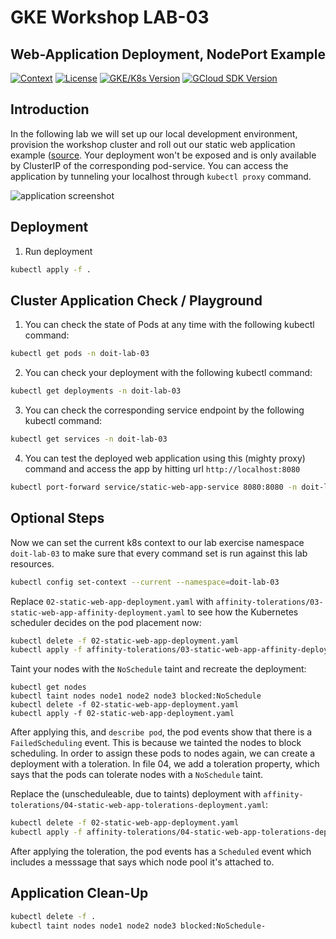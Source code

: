 # GKE Workshop LAB-03

## Web-Application Deployment, NodePort Example

[![Context](https://img.shields.io/badge/GKE%20Fundamentals-1-blue.svg)](#)
[![License](https://img.shields.io/badge/License-Apache%202.0-blue.svg)](https://opensource.org/licenses/Apache-2.0)
[![GKE/K8s Version](https://img.shields.io/badge/k8s%20version-1.18.20-blue.svg)](#)
[![GCloud SDK Version](https://img.shields.io/badge/gcloud%20version-359.0.0-blue.svg)](#)

## Introduction

In the following lab we will set up our local development environment, provision the workshop cluster and roll out our static web application example ([source](https://github.com/doitintl/labs-web-app-static). Your deployment won't be exposed and is only available by ClusterIP of the corresponding pod-service. You can access the application by tunneling your localhost through `kubectl proxy` command.

![application screenshot](../.github/media/lab-03-screenshot-small.png)

## Deployment

1. Run deployment

```bash
kubectl apply -f .
```

## Cluster Application Check / Playground

1. You can check the state of Pods at any time with the following kubectl command:

```bash
kubectl get pods -n doit-lab-03
```

2. You can check your deployment with the following kubectl command:

```bash
kubectl get deployments -n doit-lab-03
```

3. You can check the corresponding service endpoint by the following kubectl command:

```bash
kubectl get services -n doit-lab-03
```

4. You can test the deployed web application using this (mighty proxy) command and access the app by hitting url `http://localhost:8080`

```bash
kubectl port-forward service/static-web-app-service 8080:8080 -n doit-lab-03
```

## Optional Steps

Now we can set the current k8s context to our lab exercise namespace `doit-lab-03` to make sure that every command set is run against this lab resources.

```bash
kubectl config set-context --current --namespace=doit-lab-03
```

Replace `02-static-web-app-deployment.yaml` with `affinity-tolerations/03-static-web-app-affinity-deployment.yaml` to see how the Kubernetes scheduler decides on the pod placement now:

```bash
kubectl delete -f 02-static-web-app-deployment.yaml
kubectl apply -f affinity-tolerations/03-static-web-app-affinity-deployment.yaml
```

Taint your nodes with the `NoSchedule` taint and recreate the deployment:

```
kubectl get nodes
kubectl taint nodes node1 node2 node3 blocked:NoSchedule
kubectl delete -f 02-static-web-app-deployment.yaml
kubectl apply -f 02-static-web-app-deployment.yaml
```

After applying this, and `describe pod`, the pod events show that there is a `FailedScheduling` event. This is because we tainted the nodes to block scheduling. In order to assign these pods to nodes again, we can create a deployment with a toleration. In file 04, we add a toleration property, which says that the pods can tolerate nodes with a `NoSchedule` taint.

Replace the (unscheduleable, due to taints) deployment with `affinity-tolerations/04-static-web-app-tolerations-deployment.yaml`:

```bash
kubectl delete -f 02-static-web-app-deployment.yaml
kubectl apply -f affinity-tolerations/04-static-web-app-tolerations-deployment.yaml
```

After applying the toleration, the pod events has a `Scheduled` event which includes a messsage that says which node pool it's attached to.

## Application Clean-Up

```bash
kubectl delete -f .
kubectl taint nodes node1 node2 node3 blocked:NoSchedule-
```
